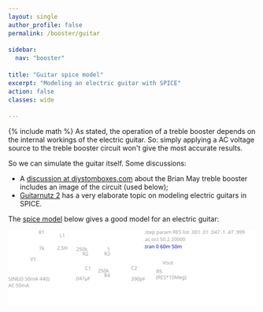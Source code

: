 ```yaml
---
layout: single
author_profile: false
permalink: /booster/guitar

sidebar:
  nav: "booster"

title: "Guitar spice model"
excerpt: "Modeling an electric guitar with SPICE"
action: false
classes: wide

---
```

{% include math %}
As stated, the operation of a treble booster depends on the internal workings of the electric guitar. So: simply applying a AC voltage source to the treble booster circuit won't give the most accurate results.

So we can simulate the guitar itself. Some discussions:
- A [discussion at diystomboxes.com](https://www.diystompboxes.com/smfforum/index.php?PHPSESSID=h84so7jm7q0v7josu9kvu4rnp6&topic=112790.0) about the Brian May treble booster includes an image of the circuit (used below);
- [Guitarnutz 2](https://guitarnuts2.proboards.com/thread/7842/modeling-electric-guitar-ltspice) has a very elaborate topic on modeling electric guitars in SPICE.

The [spice model](/assets/spice/booster/guitar.asc) below gives a good model for an electric guitar:

![](/assets/images/booster/guitar.svg)
